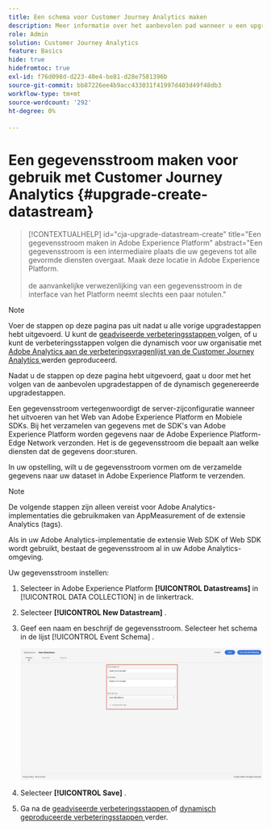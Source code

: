 ```yaml
---
title: Een schema voor Customer Journey Analytics maken
description: Meer informatie over het aanbevolen pad wanneer u een upgrade uitvoert van Adobe Analytics naar Customer Journey Analytics
role: Admin
solution: Customer Journey Analytics
feature: Basics
hide: true
hidefromtoc: true
exl-id: f76d098d-d223-40e4-be81-d28e7581396b
source-git-commit: bb87226ee4b9acc433031f41997d403d49f48db3
workflow-type: tm+mt
source-wordcount: '292'
ht-degree: 0%

---
```


# Een gegevensstroom maken voor gebruik met Customer Journey Analytics {#upgrade-create-datastream}

<!-- markdownlint-disable MD034 -->

>[!CONTEXTUALHELP]
>id="cja-upgrade-datastream-create"
>title="Een gegevensstroom maken in Adobe Experience Platform"
>abstract="Een gegevensstroom is een intermediaire plaats die uw gegevens tot alle gevormde diensten overgaat. Maak deze locatie in Adobe Experience Platform.<br><br> de aanvankelijke verwezenlijking van een gegevensstroom in de interface van het Platform neemt slechts een paar notulen."

<!-- markdownlint-enable MD034 -->

>[!NOTE]
> 
>Voer de stappen op deze pagina pas uit nadat u alle vorige upgradestappen hebt uitgevoerd. U kunt de [ geadviseerde verbeteringsstappen ](/help/getting-started/cja-upgrade/cja-upgrade-recommendations.md#recommended-upgrade-steps-for-most-organizations) volgen, of u kunt de verbeteringsstappen volgen die dynamisch voor uw organisatie met [ Adobe Analytics aan de verbeteringsvragenlijst van de Customer Journey Analytics ](https://gigazelle.github.io/cja-ttv/) werden geproduceerd.
>
>Nadat u de stappen op deze pagina hebt uitgevoerd, gaat u door met het volgen van de aanbevolen upgradestappen of de dynamisch gegenereerde upgradestappen.

<!-- Should we single source this instead of duplicate it? The following steps were copied from: /help/data-ingestion/aepwebsdk.md-->

Een gegevensstroom vertegenwoordigt de server-zijconfiguratie wanneer het uitvoeren van het Web van Adobe Experience Platform en Mobiele SDKs. Bij het verzamelen van gegevens met de SDK&#39;s van Adobe Experience Platform worden gegevens naar de Adobe Experience Platform-Edge Network verzonden. Het is de gegevensstroom die bepaalt aan welke diensten dat de gegevens door:sturen.

In uw opstelling, wilt u de gegevensstroom vormen om de verzamelde gegevens naar uw dataset in Adobe Experience Platform te verzenden.

>[!NOTE]
>
>De volgende stappen zijn alleen vereist voor Adobe Analytics-implementaties die gebruikmaken van AppMeasurement of de extensie Analytics (tags).
>
>Als in uw Adobe Analytics-implementatie de extensie Web SDK of Web SDK wordt gebruikt, bestaat de gegevensstroom al in uw Adobe Analytics-omgeving.

Uw gegevensstroom instellen:

1. Selecteer in Adobe Experience Platform **[!UICONTROL Datastreams]** in [!UICONTROL DATA COLLECTION] in de linkertrack.

1. Selecteer **[!UICONTROL New Datastream]** .

1. Geef een naam en beschrijf de gegevensstroom. Selecteer het schema in de lijst [!UICONTROL Event Schema] .

   ![ Nieuwe DataStream ](assets/new-datastream.png)

1. Selecteer **[!UICONTROL Save]** .

1. Ga na de [ geadviseerde verbeteringsstappen ](/help/getting-started/cja-upgrade/cja-upgrade-recommendations.md#recommended-upgrade-steps-for-most-organizations) of [ dynamisch geproduceerde verbeteringsstappen ](https://gigazelle.github.io/cja-ttv/) verder.

